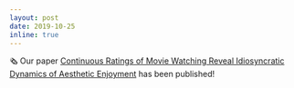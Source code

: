 ```yaml
---
layout: post
date: 2019-10-25
inline: true
---
```


🗞️ Our paper <a href="https://journals.plos.org/plosone/article?id=10.1371/journal.pone.0223896">Continuous Ratings of Movie Watching Reveal Idiosyncratic Dynamics of Aesthetic Enjoyment</a> has been published!
